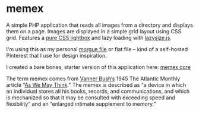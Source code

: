 # memex
A simple PHP application that reads all images from a directory and displays them on a page. Images are displayed in a simple grid layout using CSS grid. Features a [pure CSS lightbox](https://codepen.io/gschier/pen/HCoqh) and lazy loading with [lazysize.js](https://github.com/aFarkas/lazysizes).

I'm using this as my personal [morgue file](https://en.wikipedia.org/wiki/Morgue_file) or flat file – kind of a self-hosted Pinterest that I use for design inspiration.

I created a bare bones, starter version of this application here: [memex core](https://github.com/kylejohnston/memex-core)

The term memex comes from [Vanner Bush’s](https://en.wikipedia.org/wiki/Vannevar_Bush) 1945 The Atlantic Monthly article “[As We May Think](https://www.theatlantic.com/magazine/archive/1945/07/as-we-may-think/303881/).” The memex is described as “a device in which an individual stores all his books, records, and communications, and which is mechanized so that it may be consulted with exceeding speed and flexibility” and an “enlarged intimate supplement to memory.”
